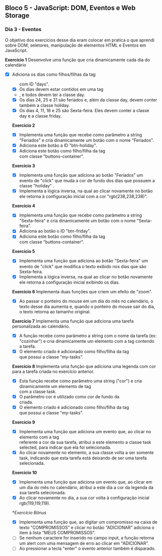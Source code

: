 ## Bloco 5 - JavaScript: DOM, Eventos e Web Storage
### Dia 3 - Eventos

O objetivo dos exercícios desse dia eram colocar em pratica o que aprendi sobre DOM, seletores, manipulação de elementos HTML e Eventos em JavaScript.

**Exercício 1**
Desenvolve uma função que cria dinamicamente cada dia do calendário
- [x] Adiciona os dias como filhos/filhas da tag <ul> com ID "days".
- [x] Os dias devem estar contidos em uma tag <li> , e todos devem ter a classe day.
- [x] Os dias 24, 25 e 31 são feriados e, além da classe day, devem conter também a classe holiday.
- [x] Os dias 4, 11, 18 e 25 são Sexta-feira. Eles devem conter a classe day e a classe friday.

**Exercício 2**
- [x] Implementa uma função que recebe como parâmetro a string "Feriados" e cria dinamicamente um botão com o nome "Feriados".
- [x] Adiciona este botão a ID "btn-holiday".
- [x] Adiciona este botão como filho/filha da tag <div> com classe "buttons-container".
  
**Exercício 3**
- [x] Implementa uma função que adiciona ao botão "Feriados" um evento de "click" que muda a cor de fundo dos dias que possuem a classe "holiday" .
- [x] Implementa a lógica inversa, na qual ao clicar novamente no botão ele retorna à configuração inicial com a cor "rgb(238,238,238)".

**Exercício 4**
- [x] Implementa uma função que recebe como parâmetro a string "Sexta-feira" e cria dinamicamente um botão com o nome "Sexta-feira".
- [x] Adiciona ao botão o ID "btn-friday".
- [x] Adiciona este botão como filho/filha da tag <div> com classe "buttons-container".

**Exercício 5**
- [x] Implementa uma função que adiciona ao botão "Sexta-feira" um evento de "click" que modifica o texto exibido nos dias que são Sexta-feira.
- [x] Implementa a lógica inversa, na qual ao clicar no botão novamente ele retorna à configuração inicial exibindo os dias.

**Exercício 6**
Implementa duas funções que criem um efeito de "zoom". 
-[x] Ao passar o ponteiro do mouse em um dia do mês no calendário, o texto desse dia aumenta e, quando o ponteiro do mouse sair do dia, o texto retorna ao tamanho original.

**Exercício 7**
Implementa uma função que adiciona uma tarefa personalizada ao calendário. 
- [x] A função recebe como parâmetro a string com o nome da tarefa (ex: "cozinhar") e cria dinamicamente um elemento com a tag <span> contendo a tarefa.
- [x] O elemento criado é adicionado como filho/filha da tag <div> que possui a classe "my-tasks".

**Exercício 8**
Implementa uma função que adiciona uma legenda com cor para a tarefa criada no exercício anterior.
- [x] Esta função recebe como parâmetro uma string ("cor") e cria dinamicamente um elemento de tag <div> com a classe task.
- [x] O parâmetro cor é utilizado como cor de fundo da <div> criada.
- [x] O elemento criado é adicionado como filho/filha da tag <div> que possui a classe "my-tasks".

**Exercício 9**
- [x] Implementa uma função que adiciona um evento que, ao clicar no elemento com a tag <div> referente a cor da sua tarefa, atribui a este elemento a classe task selected, para indicar que ela foi selecionada.
- [x] Ao clicar novamente no elemento, a sua classe volta a ser somente task, indicando que esta tarefa está deixando de ser uma tarefa selecionada.

**Exercício 10**
- [x] Implementa uma função que adiciona um evento que, ao clicar em um dia do mês no calendário, atribui a este dia a cor da legenda da sua tarefa selecionada.
- [x] Ao clicar novamente no dia, a sua cor volta à configuração inicial rgb(119,119,119).

**Exercício Bônus*
- [x] Implementa uma função que, ao digitar um compromisso na caixa de texto "COMPROMISSOS" e clicar no botão "ADICIONAR" adiciona o item à lista "MEUS COMPROMISSOS".
- [ ] Se nenhum caractere for inserido no campo input, a função retorna um alert com uma mensagem de erro ao clicar em "ADICIONAR".
- [ ] Ao pressionar a tecla "enter" o evento anterior também é disparado.
